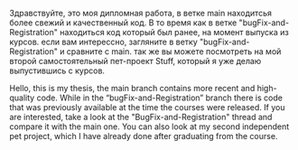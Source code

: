 Здравствуйте, это моя дипломная работа, в ветке main находитсья более свежий и качественный код.
В то время как в ветке "bugFix-and-Registration" находиться код который был ранее, на момент выпуска из курсов.
если вам интерессно, загляните в ветку "bugFix-and-Registration" и сравните с main.
так же вы можете посмотреть на мой второй самостоятельный пет-проект Stuff, который я уже делаю выпустившись с курсов.


Hello, this is my thesis, the main branch contains more recent and high-quality code.
While in the “bugFix-and-Registration” branch there is code that was previously available at the time the courses were released.
If you are interested, take a look at the "BugFix-and-Registration" thread and compare it with the main one.
You can also look at my second independent pet project, which I have already done after graduating from the course.
